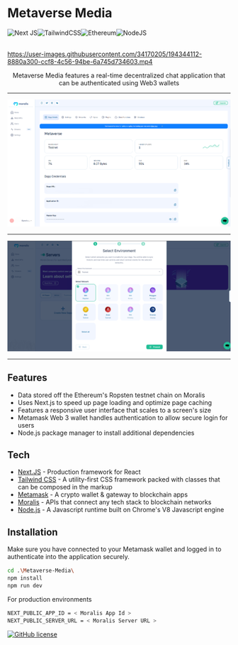 # Metaverse Media
![Next JS](https://img.shields.io/badge/Next-black?style=for-the-badge&logo=next.js&logoColor=white)![TailwindCSS](https://img.shields.io/badge/tailwindcss-%2338B2AC.svg?style=for-the-badge&logo=tailwind-css&logoColor=white)![Ethereum](https://img.shields.io/badge/Ethereum-3C3C3D?style=for-the-badge&logo=Ethereum&logoColor=white)![NodeJS](https://img.shields.io/badge/node.js-6DA55F?style=for-the-badge&logo=node.js&logoColor=white)<img src="https://raw.githubusercontent.com/hiverkiya/Metaverse-Media/main/media/metamask.svg" alt="drawing" style="width:90px; height:-0px;"/><img src="https://raw.githubusercontent.com/hiverkiya/Metaverse-Media/main/media/moralis-powered-by-web3.svg" alt="drawing" style="width:246px; height:-0px;"/>



https://user-images.githubusercontent.com/34170205/194344112-8880a300-ccf8-4c56-94be-6a745d734603.mp4

 

<p align="center">Metaverse Media features a real-time decentralized chat application that can be authenticated using Web3 wallets</p>
     <hr/>
<kbd>
  <img src="https://raw.githubusercontent.com/hiverkiya/Metaverse-Media/main/media/dash.PNG">
</kbd>
     <hr/>
<kbd>
  <img src="https://raw.githubusercontent.com/hiverkiya/Metaverse-Media/main/media/server.PNG">
</kbd>
     <hr/>
     
## Features
- Data stored off the Ethereum's Ropsten testnet chain on Moralis
- Uses Next.js to speed up page loading and optimize page caching
- Features a responsive user interface that scales to a screen's size
- Metamask Web 3 wallet handles authentication to allow secure login for users
- Node.js package manager to install additional dependencies
## Tech
- [Next.JS](https://nextjs.org/) - Production framework for React
- [Tailwind CSS](https://tailwindcss.com/) - A utility-first CSS framework packed with classes that can be composed in the markup
- [Metamask](https://metamask.io/) - A crypto wallet & gateway to blockchain apps
- [Moralis](https://moralis.io/) - APIs that connect any tech stack to blockchain networks
- [Node.js](https://nodejs.org/en/) - A Javascript runtime built on Chrome's V8 Javascript engine
## Installation

Make sure you have connected to your Metamask wallet and logged in to authenticate into the application securely.

```sh
cd .\Metaverse-Media\
npm install
npm run dev
```

For production environments

```sh
NEXT_PUBLIC_APP_ID = < Moralis App Id >
NEXT_PUBLIC_SERVER_URL = < Moralis Server URL >
```

[![GitHub license](https://img.shields.io/github/license/Verkiya/Let-Us-C-Solutions.svg?style=for-the-badge)](https://github.com/hiverkiya/Medium/blob/main/LICENSE)

